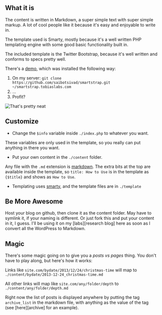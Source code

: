 What it is
----------

The content is written in Markdown, a super simple text with
super simple markup. A lot of cool people like it because it's
easy and enjoyable to write in.

The template used is Smarty, mostly because it's a well written
PHP templating engine with some good basic functionality built in.

The included template is the Twitter Bootstrap, because it's well
written and conforms to specs pretty well.

There's a [demo][demo], which was installed the following way:

1. On my server: `git clone https://github.com/saibotsivad/smartstrap.git ~/smartstrap.tobiaslabs.com`
2. ...
3. Profit?

![That's pretty neat](http://smartstrap.com/content/thatsprettyneat.jpg "How neat is that?")

Customize
---------

* Change the `$info` variable inside `./index.php` to whatever you want.

These variables are only used in the template, so you really can put anything in there you want.

* Put your own content in the `./content` folder.

Any file with the `.md` extension is [markdown][Markdown]. The extra bits at the top are available
inside the template, so `title: How to Use` is in the template as `{$title}` and shows as `How to Use`.

* Templating uses [smarty][Smarty], and the template files are in `./template`


Be More Awesome
---------------

Host your blog on github, then clone it as the content folder. May have to symlink it, if your
naming is different. Or just fork this and put your content in it, I guess. I'll be using it on
my [labs][research blog] here as soon as I convert all the WordPress to Markdown.

Magic
-----

There's some magic going on to give you a *posts vs pages* thing. You don't have to play along, but
here's how it works:

Links like `site.com/bydate/2013/12/24/christmas-time` will map to `./content/bydate/2013-12-24_christmas-time.md`

All other links will map like `site.com/any/folder/depth` to `./content/any/folder/depth.md`

Right now the list of posts is displayed anywhere by putting the tag `archive_list` in the markdown
file, with anything as the value of the tag (see [here][archive] for an example).


[smarty]: http://www.smarty.net/ "Smarty templating engine"
[fortin]: http://michelf.ca/projects/php-markdown/ "Michel Fortin's PHP implementation of Markdown"
[markdown]: http://daringfireball.net/projects/markdown/ "Markdown home"
[demo]: http://smarkdown.tobiaslabs.com "Demo of this site in use"
[labs]: http://tobiaslabs.com "Tobias Labs"
[here]: https://github.com/saibotsivad/smartstrap/blob/master/content/archive.md "Demo of archive page"
